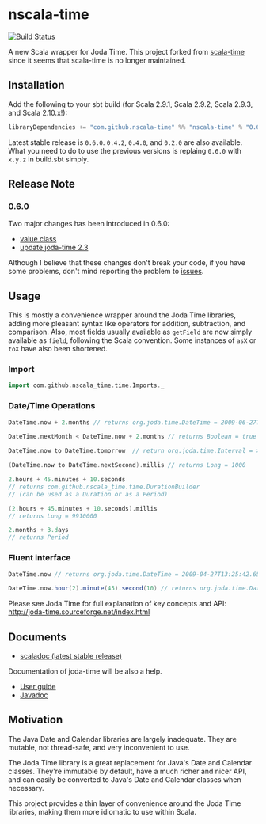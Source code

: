 # nscala-time
[![Build Status](https://travis-ci.org/nscala-time/nscala-time.png)](https://travis-ci.org/nscala-time/nscala-time)

A new Scala wrapper for Joda Time.  This project forked from [scala-time](https://github.com/jorgeortiz85/scala-time/ "scala-time") since
it seems that scala-time is no longer maintained.


## Installation

Add the following to your sbt build (for Scala 2.9.1, Scala 2.9.2, Scala 2.9.3, and Scala 2.10.x!):

```scala
libraryDependencies += "com.github.nscala-time" %% "nscala-time" % "0.6.0"
```

Latest stable release is `0.6.0`. `0.4.2`, `0.4.0`, and `0.2.0` are also available.  What you need to do to use the previous versions
is replaing `0.6.0` with `x.y.z` in build.sbt simply.

## Release Note

### 0.6.0

Two major changes has been introduced in 0.6.0:

* [value class](https://github.com/nscala-time/nscala-time/issues/42)
* [update joda-time 2.3](https://github.com/nscala-time/nscala-time/issues/44)

Although I believe that these changes don't break your code, if you have some problems,
don't mind reporting the problem to [issues](https://github.com/nscala-time/nscala-time/issues).

## Usage

This is mostly a convenience wrapper around the Joda Time libraries, adding
more pleasant syntax like operators for addition, subtraction, and comparison.
Also, most fields usually available as `getField` are now simply available as
`field`, following the Scala convention. Some instances of `asX` or `toX` have
also been shortened.


### Import
```scala
import com.github.nscala_time.time.Imports._
```


### Date/Time Operations
```scala
DateTime.now + 2.months // returns org.joda.time.DateTime = 2009-06-27T13:25:59.195-07:00

DateTime.nextMonth < DateTime.now + 2.months // returns Boolean = true

DateTime.now to DateTime.tomorrow  // return org.joda.time.Interval = > 2009-04-27T13:47:14.840/2009-04-28T13:47:14.840

(DateTime.now to DateTime.nextSecond).millis // returns Long = 1000

2.hours + 45.minutes + 10.seconds
// returns com.github.nscala_time.time.DurationBuilder
// (can be used as a Duration or as a Period)

(2.hours + 45.minutes + 10.seconds).millis
// returns Long = 9910000

2.months + 3.days
// returns Period
```


### Fluent interface
```scala
DateTime.now // returns org.joda.time.DateTime = 2009-04-27T13:25:42.659-07:00

DateTime.now.hour(2).minute(45).second(10) // returns org.joda.time.DateTime = 2009-04-27T02:45:10.313-07:00
```


Please see Joda Time for full explanation of key concepts and API:
http://joda-time.sourceforge.net/index.html

## Documents

 - [scaladoc (latest stable release)](http://nscala-time.github.com/nscala-time/latest/api)

Documentation of joda-time will be also a help.
 - [User guide](http://joda-time.sourceforge.net/userguide.html)
 - [Javadoc](http://joda-time.sourceforge.net/apidocs/)

## Motivation

The Java Date and Calendar libraries are largely inadequate. They are mutable, not thread-safe, and very inconvenient to use.

The Joda Time library is a great replacement for Java's Date and Calendar classes. They're immutable by default, have a much
richer and nicer API, and can easily be converted to Java's Date and Calendar classes when necessary.

This project provides a thin layer of convenience around the Joda Time libraries, making them more idiomatic to use within Scala.
